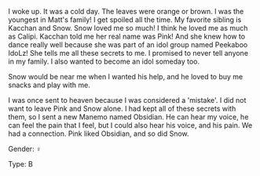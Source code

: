 

I woke up. It was a cold day. The leaves were orange or brown. I was the youngest in Matt's family! I get spoiled all the time. My favorite sibling is Kacchan and Snow. Snow loved me so much! I think he loved me as much as Calipi. Kacchan told me her real name was Pink! And she knew how to dance really well because she was part of an idol group named Peekaboo IdoLz! She tells me all these secrets to me. I promised to never tell anyone in my family. I also wanted to become an idol someday too.

Snow would be near me when I wanted his help, and he loved to buy me snacks and play with me.

I was once sent to heaven because I was considered a 'mistake'. I did not want to leave Pink and Snow alone. I had kept all of these secrets with them, so I sent a new Manemo named Obsidian. He can hear my voice, he can feel the pain that I feel, but I could also hear his voice, and his pain. We had a connection. Pink liked Obsidian, and so did Snow.

Gender: ♀

Type: B
